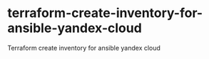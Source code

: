 # terraform-create-inventory-for-ansible-yandex-cloud
Terraform create inventory for ansible yandex cloud
